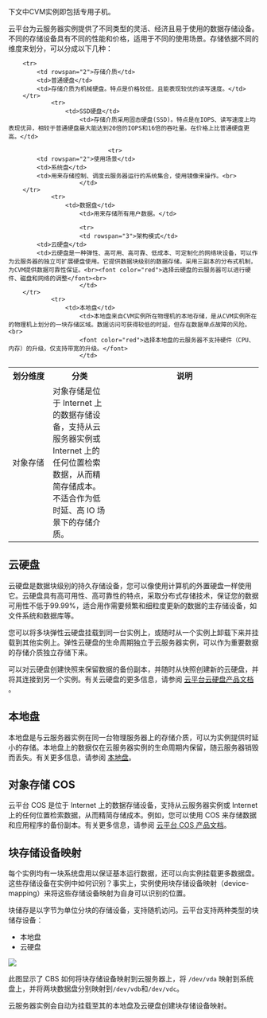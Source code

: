 下文中CVM实例即包括专用子机。

云平台为云服务器实例提供了不同类型的灵活、经济且易于使用的数据存储设备。不同的存储设备具有不同的性能和价格，适用于不同的使用场景。存储依据不同的维度来划分，可以分成以下几种：

<table class="cbscategory">
        <tbody><tr>
            <th style="width: 5%;">划分维度</th>
            <th style="width: 5%;" >分类</th>
            <th style="width: 20%;" >说明</th>
        </tr>
       
        <tr>
            <td rowspan="2">存储介质</td>
            <td>普通硬盘</td>
            <td>存储介质为机械硬盘。特点是价格较低，且能表现较优的读写速度。</td>
        </tr>
    			<tr>
    			    <td>SSD硬盘</td>
    					<td>存储介质采用固态硬盘(SSD)。特点是在IOPS、读写速度上均表现优异，相较于普通硬盘最大能达到20倍的IOPS和16倍的吞吐量。在价格上比普通硬盘更高。</td>
    					
    					        <tr>
            <td rowspan="2">使用场景</td>
            <td>系统盘</td>
            <td>用来存储控制、调度云服务器运行的系统集合，使用镜像来操作。<br>
    					</td>
        </tr>
    			<tr>
    			    <td>数据盘</td>
    					<td>用来存储所有用户数据。</td>
    					
    					<tr>
    					<td rowspan="3">架构模式</td>
            <td>云硬盘</td>
            <td>云硬盘是一种弹性、高可用、高可靠、低成本、可定制化的网络块设备，可以作为云服务器的独立可扩展硬盘使用。它提供数据块级别的数据存储，采用三副本的分布式机制，为CVM提供数据可靠性保证。<br><font color="red">选择云硬盘的云服务器可以进行硬件、磁盘和网络的调整</font><br>
    					</td>
        </tr>
    			<tr>
    			    <td>本地盘</td>
    					<td>本地盘来自CVM实例所在物理机的本地存储，是从CVM实例所在的物理机上划分的一块存储区域。数据访问可获得较低的时延，但存在数据单点故障的风险。<br>
    					<font color="red">选择本地盘的云服务器不支持硬件（CPU、内存）的升级，仅支持带宽的升级。</font>
    					</td>
<tr>
				    <td>对象存储</td>
						<td>对象存储是位于 Internet 上的数据存储设备，支持从云服务器实例或 Internet 上的任何位置检索数据，从而精简存储成本。不适合作为低时延、高 IO 场景下的存储介质。
						</td>
				</tbody></table>


## 云硬盘

云硬盘是数据块级别的持久存储设备，您可以像使用计算机的外置硬盘一样使用它。云硬盘具有高可用性、高可靠性的特点，采取分布式存储技术，保证您的数据可用性不低于99.99%，适合用作需要频繁和细粒度更新的数据的主存储设备，如文件系统和数据库等。

您可以将多块弹性云硬盘挂载到同一台实例上，或随时从一个实例上卸载下来并挂载到其他实例上。弹性云硬盘的生命周期独立于云服务器实例，可以作为重要数据的存储介质独立存储下来。

可以对云硬盘创建快照来保留数据的备份副本，并随时从快照创建新的云硬盘，并将其连接到另一个实例。有关云硬盘的更多信息，请参阅 [云平台云硬盘产品文档](http://tcecqpoc.fsphere.cn/doc/product/362) 。

## 本地盘

本地盘是与云服务器实例在同一台物理服务器上的存储介质，可以为实例提供时延小的存储。本地盘上的数据仅在云服务器实例的生命周期内保留，随云服务器销毁而丢失。有关更多信息，请参阅 [本地盘](/doc/product/213/5798)。

## 对象存储 COS

云平台 COS 是位于 Internet 上的数据存储设备，支持从云服务器实例或 Internet 上的任何位置检索数据，从而精简存储成本。例如，您可以使用 COS 来存储数据和应用程序的备份副本。有关更多信息，请参阅 [云平台 COS 产品文档](http://tcecqpoc.fsphere.cn/document/product/436)。

## 块存储设备映射

每个实例均有一块系统盘用以保证基本运行数据，还可以向实例挂载更多数据盘。这些存储设备在实例中如何识别？事实上，实例使用块存储设备映射（device-mapping）来将这些存储设备映射为自身可以识别的位置。

块储存是以字节为单位分块的存储设备，支持随机访问。云平台支持两种类型的块储存设备：

- 本地盘
- 云硬盘

![](http://imgcache.tcecqpoc.fsphere.cn/image/mc.qcloudimg.com/static/img/7e8715ce6bba831c61d0cc807bec8ce9/device-mapping.png)

此图显示了 CBS 如何将块存储设备映射到云服务器上，将 `/dev/vda` 映射到系统盘上，并将两块数据盘分别映射到`/dev/vdb`和`/dev/vdc`。

云服务器实例会自动为挂载至其的本地盘及云硬盘创建块存储设备映射。
